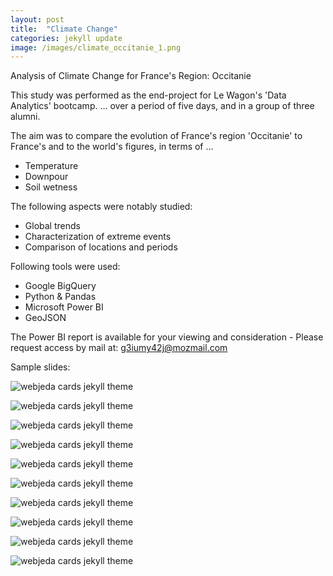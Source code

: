 ```yaml
---
layout: post
title:  "Climate Change"
categories: jekyll update
image: /images/climate_occitanie_1.png
---
```


Analysis of Climate Change for France's Region: Occitanie

This study was performed as the end-project for Le Wagon's 'Data Analytics' bootcamp.
... over a period of five days, and in a group of three alumni.

The aim was to compare the evolution of France's region 'Occitanie' to France's and to the world's figures, in terms of ...

<ul class="list-group">
  <li class="list-group-item">Temperature</li>
  <li class="list-group-item">Downpour</li>
  <li class="list-group-item">Soil wetness</li>
</ul>

<div class="mt20"></div>

The following aspects were notably studied:
<ul class="list-group">
  <li class="list-group-item">Global trends</li>
  <li class="list-group-item">Characterization of extreme events</li>
  <li class="list-group-item">Comparison of locations and periods</li>
</ul>

<div class="mt20"></div>

Following tools were used:
<ul class="list-group">
  <li class="list-group-item">Google BigQuery</li>
  <li class="list-group-item">Python & Pandas</li>
  <li class="list-group-item">Microsoft Power BI</li>
  <li class="list-group-item">GeoJSON</li>
</ul>


<div class="mt20"></div>

The Power BI report is available for your viewing and consideration - Please request access by mail at: g3iumy42j@mozmail.com

Sample slides:

<div class="mt20"></div>

![webjeda cards jekyll theme]({{site.baseurl}}/images/climate_occitanie_1.png)

<div class="mt20"></div>

![webjeda cards jekyll theme]({{site.baseurl}}/images/climate_occitanie_2.png)

<div class="mt20"></div>

![webjeda cards jekyll theme]({{site.baseurl}}/images/climate_occitanie_3.png)

<div class="mt20"></div>

![webjeda cards jekyll theme]({{site.baseurl}}/images/climate_occitanie_4.png)

<div class="mt20"></div>

![webjeda cards jekyll theme]({{site.baseurl}}/images/climate_occitanie_5.png)

<div class="mt20"></div>

![webjeda cards jekyll theme]({{site.baseurl}}/images/climate_occitanie_6.png)

<div class="mt20"></div>

![webjeda cards jekyll theme]({{site.baseurl}}/images/climate_occitanie_7.png)

<div class="mt20"></div>

![webjeda cards jekyll theme]({{site.baseurl}}/images/climate_occitanie_10.png)

<div class="mt20"></div>

![webjeda cards jekyll theme]({{site.baseurl}}/images/climate_occitanie_15.png)

<div class="mt20"></div>

![webjeda cards jekyll theme]({{site.baseurl}}/images/climate_occitanie_20.png)

<div class="mt20"></div>

